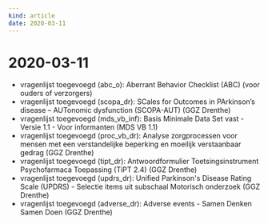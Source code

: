 ```yaml
---
kind: article
date: 2020-03-11
---
```


# 2020-03-11

* vragenlijst toegevoegd (abc_o): Aberrant Behavior Checklist (ABC) (voor ouders of verzorgers)
* vragenlijst toegevoegd (scopa_dr): SCales for Outcomes in PArkinson’s disease – AUTonomic dysfunction (SCOPA-AUT) (GGZ Drenthe)
* vragenlijst toegevoegd (mds_vb_inf): Basis Minimale Data Set vast - Versie 1.1 - Voor informanten (MDS VB 1.1)
* vragenlijst toegevoegd (proc_vb_dr): Analyse zorgprocessen voor mensen met een verstandelijke beperking en moeilijk verstaanbaar gedrag (GGZ Drenthe)
* vragenlijst toegevoegd (tipt_dr): Antwoordformulier Toetsingsinstrument Psychofarmaca Toepassing (TiPT 2.4) (GGZ Drenthe)
* vragenlijst toegevoegd (updrs_dr): Unified Parkinson's Disease Rating Scale (UPDRS) - Selectie items uit subschaal Motorisch onderzoek (GGZ Drenthe)
* vragenlijst toegevoegd (adverse_dr): Adverse events - Samen Denken Samen Doen (GGZ Drenthe)
